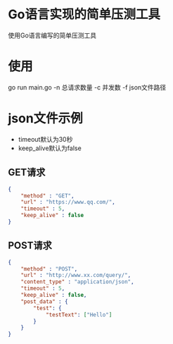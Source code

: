 # Go语言实现的简单压测工具
使用Go语言编写的简单压测工具

# 使用
go run main.go -n 总请求数量 -c 并发数 -f json文件路径

# json文件示例
- timeout默认为30秒
- keep_alive默认为false

## GET请求
```json
{
    "method" : "GET",
    "url" : "https://www.qq.com/",
    "timeout" : 5,
    "keep_alive" : false 
}
```

## POST请求
```json
{
    "method" : "POST",
    "url" : "http://www.xx.com/query/",
    "content_type" : "application/json",
    "timeout" : 5,
    "keep_alive" : false,
    "post_data" : {
        "test": {
            "testText": ["Hello"]
        }
    }
}
```
